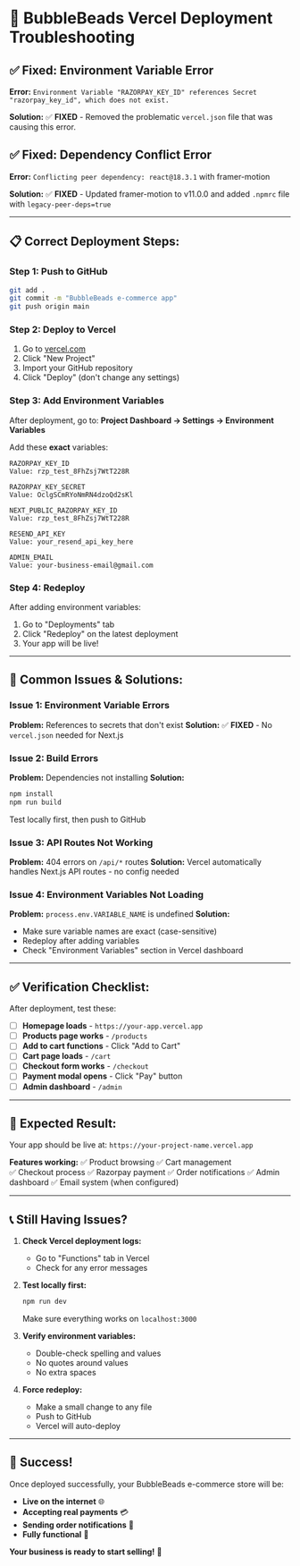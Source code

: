 # 🚀 BubbleBeads Vercel Deployment Troubleshooting

## ✅ **Fixed: Environment Variable Error**

**Error:** `Environment Variable "RAZORPAY_KEY_ID" references Secret "razorpay_key_id", which does not exist.`

**Solution:** ✅ **FIXED** - Removed the problematic `vercel.json` file that was causing this error.

## ✅ **Fixed: Dependency Conflict Error**

**Error:** `Conflicting peer dependency: react@18.3.1` with framer-motion

**Solution:** ✅ **FIXED** - Updated framer-motion to v11.0.0 and added `.npmrc` file with `legacy-peer-deps=true`

---

## 📋 **Correct Deployment Steps:**

### **Step 1: Push to GitHub**
```bash
git add .
git commit -m "BubbleBeads e-commerce app"
git push origin main
```

### **Step 2: Deploy to Vercel**
1. Go to [vercel.com](https://vercel.com)
2. Click "New Project"
3. Import your GitHub repository
4. Click "Deploy" (don't change any settings)

### **Step 3: Add Environment Variables**
After deployment, go to:
**Project Dashboard → Settings → Environment Variables**

Add these **exact** variables:

```
RAZORPAY_KEY_ID
Value: rzp_test_8FhZsj7WtT228R

RAZORPAY_KEY_SECRET  
Value: OclgSCmRYoNmRN4dzoQd2sKl

NEXT_PUBLIC_RAZORPAY_KEY_ID
Value: rzp_test_8FhZsj7WtT228R

RESEND_API_KEY
Value: your_resend_api_key_here

ADMIN_EMAIL
Value: your-business-email@gmail.com
```

### **Step 4: Redeploy**
After adding environment variables:
1. Go to "Deployments" tab
2. Click "Redeploy" on the latest deployment
3. Your app will be live!

---

## 🚨 **Common Issues & Solutions:**

### **Issue 1: Environment Variable Errors**
**Problem:** References to secrets that don't exist
**Solution:** ✅ **FIXED** - No `vercel.json` needed for Next.js

### **Issue 2: Build Errors**
**Problem:** Dependencies not installing
**Solution:** 
```bash
npm install
npm run build
```
Test locally first, then push to GitHub

### **Issue 3: API Routes Not Working**
**Problem:** 404 errors on `/api/*` routes
**Solution:** Vercel automatically handles Next.js API routes - no config needed

### **Issue 4: Environment Variables Not Loading**
**Problem:** `process.env.VARIABLE_NAME` is undefined
**Solution:** 
- Make sure variable names are exact (case-sensitive)
- Redeploy after adding variables
- Check "Environment Variables" section in Vercel dashboard

---

## ✅ **Verification Checklist:**

After deployment, test these:

- [ ] **Homepage loads** - `https://your-app.vercel.app`
- [ ] **Products page works** - `/products`
- [ ] **Add to cart functions** - Click "Add to Cart"
- [ ] **Cart page loads** - `/cart`
- [ ] **Checkout form works** - `/checkout`
- [ ] **Payment modal opens** - Click "Pay" button
- [ ] **Admin dashboard** - `/admin`

---

## 🎯 **Expected Result:**

Your app should be live at: `https://your-project-name.vercel.app`

**Features working:**
✅ Product browsing
✅ Cart management  
✅ Checkout process
✅ Razorpay payment
✅ Order notifications
✅ Admin dashboard
✅ Email system (when configured)

---

## 📞 **Still Having Issues?**

1. **Check Vercel deployment logs:**
   - Go to "Functions" tab in Vercel
   - Check for any error messages

2. **Test locally first:**
   ```bash
   npm run dev
   ```
   Make sure everything works on `localhost:3000`

3. **Verify environment variables:**
   - Double-check spelling and values
   - No quotes around values
   - No extra spaces

4. **Force redeploy:**
   - Make a small change to any file
   - Push to GitHub
   - Vercel will auto-deploy

---

## 🎉 **Success!**

Once deployed successfully, your BubbleBeads e-commerce store will be:
- **Live on the internet** 🌐
- **Accepting real payments** 💳
- **Sending order notifications** 📧
- **Fully functional** 🚀

**Your business is ready to start selling!** 🎊
